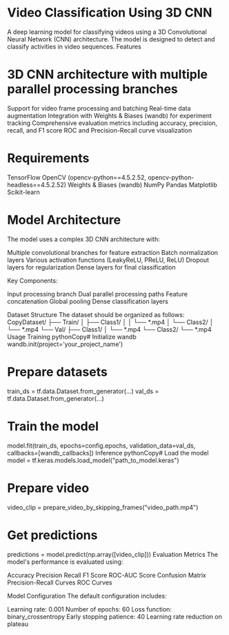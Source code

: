 # Video Classification Using 3D CNN
A deep learning model for classifying videos using a 3D Convolutional Neural Network (CNN) architecture. The model is designed to detect and classify activities in video sequences.
Features

# 3D CNN architecture with multiple parallel processing branches
Support for video frame processing and batching
Real-time data augmentation
Integration with Weights & Biases (wandb) for experiment tracking
Comprehensive evaluation metrics including accuracy, precision, recall, and F1 score
ROC and Precision-Recall curve visualization

# Requirements

TensorFlow
OpenCV (opencv-python==4.5.2.52, opencv-python-headless==4.5.2.52)
Weights & Biases (wandb)
NumPy
Pandas
Matplotlib
Scikit-learn

# Model Architecture
The model uses a complex 3D CNN architecture with:

Multiple convolutional branches for feature extraction
Batch normalization layers
Various activation functions (LeakyReLU, PReLU, ReLU)
Dropout layers for regularization
Dense layers for final classification

Key Components:

Input processing branch
Dual parallel processing paths
Feature concatenation
Global pooling
Dense classification layers

Dataset Structure
The dataset should be organized as follows:
CopyDataset/
├── Train/
│   ├── Class1/
│   │   └── *.mp4
│   └── Class2/
│       └── *.mp4
└── Val/
    ├── Class1/
    │   └── *.mp4
    └── Class2/
        └── *.mp4
Usage
Training
pythonCopy# Initialize wandb
wandb.init(project='your_project_name')

# Prepare datasets
train_ds = tf.data.Dataset.from_generator(...)
val_ds = tf.data.Dataset.from_generator(...)

# Train the model
model.fit(train_ds,
          epochs=config.epochs,
          validation_data=val_ds,
          callbacks=[wandb_callbacks])
Inference
pythonCopy# Load the model
model = tf.keras.models.load_model("path_to_model.keras")

# Prepare video
video_clip = prepare_video_by_skipping_frames("video_path.mp4")

# Get predictions
predictions = model.predict(np.array([video_clip]))
Evaluation Metrics
The model's performance is evaluated using:

Accuracy
Precision
Recall
F1 Score
ROC-AUC Score
Confusion Matrix
Precision-Recall Curves
ROC Curves

Model Configuration
The default configuration includes:

Learning rate: 0.001
Number of epochs: 60
Loss function: binary_crossentropy
Early stopping patience: 40
Learning rate reduction on plateau
